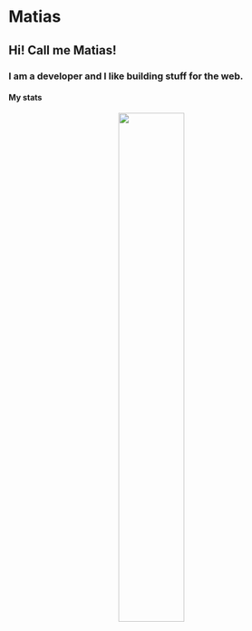 # Matias
## Hi! Call me Matias! 
### I am a developer and I like building stuff for the web.
#### My stats
<p align="center">
  <img width="48%" src="https://github-readme-stats.vercel.app/api?username=matias2018&show_icons=true&theme=tokyonight"/>
</p>

